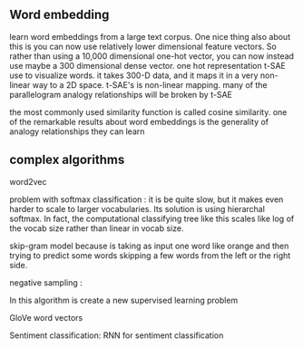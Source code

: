 ## Word embedding 

learn word embeddings from a large text corpus. One nice thing also about this is you can now use relatively lower dimensional feature vectors. So rather than using a 10,000 dimensional one-hot vector, you can now instead use maybe a 300 dimensional dense vector.
one hot representation 
t-SAE use to visualize words. it takes 300-D data, and it maps it in a very non-linear way to a 2D space. t-SAE's is non-linear mapping. many of the parallelogram analogy relationships will be broken by t-SAE

the most commonly used similarity function is called cosine similarity.
one of the remarkable results about word embeddings is the generality of analogy relationships they can learn

## complex algorithms

word2vec 

problem with softmax classification : it is be quite slow, but it makes even harder to scale to larger vocabularies.  Its solution is using hierarchal softmax. In fact, the computational classifying tree like this scales like log of the vocab size rather than linear in vocab size.

skip-gram model because is taking as input one word like orange and then trying to predict some words skipping a few words from the left or the right side. 

negative sampling : 

In this algorithm is create a new supervised learning problem

GloVe word vectors

Sentiment classification: RNN for sentiment classification



 


